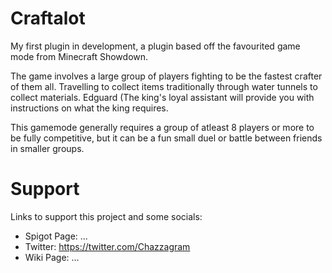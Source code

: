 # Craftalot
My first plugin in development, a plugin based off the favourited game mode from Minecraft Showdown.

The game involves a large group of players fighting to be the fastest crafter of them all. Travelling to collect items traditionally through water tunnels to collect materials. Edguard (The king's loyal assistant will provide you with instructions on what the king requires.

This gamemode generally requires a group of atleast 8 players or more to be fully competitive, but it can be a fun small duel or battle between friends in smaller groups.

# Support
Links to support this project and some socials:

- Spigot Page: ...
- Twitter: https://twitter.com/Chazzagram
- Wiki Page: ...
